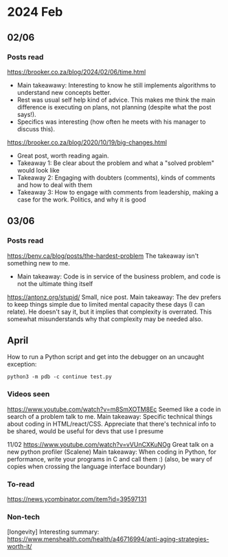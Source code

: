 # 2024 Feb

## 02/06


### Posts read
https://brooker.co.za/blog/2024/02/06/time.html

- Main takeawawy: Interesting to know he still implements algorithms to understand new concepts better.
- Rest was usual self help kind of advice. This makes me think the main difference is executing on plans, not planning (despite what the post says!).
- Specifics was interesting (how often he meets with his manager to discuss this).

https://brooker.co.za/blog/2020/10/19/big-changes.html

- Great post, worth reading again.
- Takeaway 1: Be clear about the problem and what a "solved problem" would look like
- Takeaway 2: Engaging with doubters (comments), kinds of comments and how to deal with them
- Takeaway 3: How to engage with comments from leadership, making a case for the work. Politics, and why it is good

## 03/06

### Posts read

https://benv.ca/blog/posts/the-hardest-problem
The takeaway isn't something new to me. 
- Main takeaway: Code is in service of the business problem, and code is not the ultimate thing itself

https://antonz.org/stupid/
Small, nice post.
Main takeaway: The dev prefers to keep things simple due to limited mental capacity these days (I can relate). He doesn't say it, but it implies that complexity is overrated. This somewhat misunderstands why that complexity may be needed also.


## April

How to run a Python script and get into the debugger on an uncaught exception:
```
python3 -m pdb -c continue test.py
```

### Videos seen

https://www.youtube.com/watch?v=m8SmXOTM8Ec
Seemed like a code in search of a problem talk to me.
Main takeaway: Specific technical things about coding in HTML/react/CSS. Appreciate that there's technical info to be shared, would be useful for devs that use I presume

11/02 https://www.youtube.com/watch?v=vVUnCXKuNOg
Great talk on a new python profiler (Scalene)
Main takeaway: When coding in Python, for performance, write your programs in C and call them :) (also, be wary of copies when crossing the language interface boundary)


### To-read

https://news.ycombinator.com/item?id=39597131

### Non-tech

[longevity] Interesting summary: https://www.menshealth.com/health/a46716994/anti-aging-strategies-worth-it/

